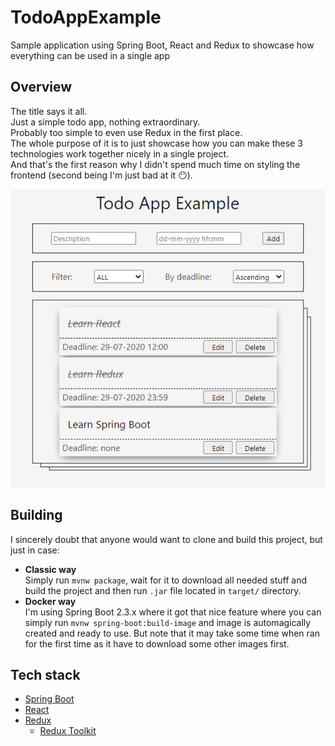 # TodoAppExample
Sample application using Spring Boot, React and Redux to showcase how everything can be used in a single app

## Overview
The title says it all.\
Just a simple todo app, nothing extraordinary.\
Probably too simple to even use Redux in the first place.\
The whole purpose of it is to just showcase how you can make these 3 technologies work together nicely in a single project.\
And that's the first reason why I didn't spend much time on styling the frontend (second being I'm just bad at it :no_mouth:).

![screenshot_1](https://github.com/boavenn/TodoAppExample/blob/master/github/Screenshot_1.png)

## Building
I sincerely doubt that anyone would want to clone and build this project, but just in case:
* **Classic way**\
Simply run `mvnw package`, wait for it to download all needed stuff and build the project and then run `.jar`
file located in `target/` directory.
* **Docker way**\
I'm using Spring Boot 2.3.x where it got that nice feature where
you can simply run `mvnw spring-boot:build-image` and image is automagically created and ready to use.
But note that it may take some time when ran for the first time as it have to download some other images first.

## Tech stack
* [Spring Boot](https://spring.io/)
* [React](https://en.reactjs.org/)
* [Redux](https://redux.js.org/)
  * [Redux Toolkit](https://redux-toolkit.js.org/)

